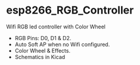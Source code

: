 # esp8266_RGB_Controller
Wifi RGB led controller with Color Wheel

- RGB Pins: D0, D1 & D2.
- Auto Soft AP when no Wifi configured.
- Color Wheel & Effects.
- Schematics in Kicad

